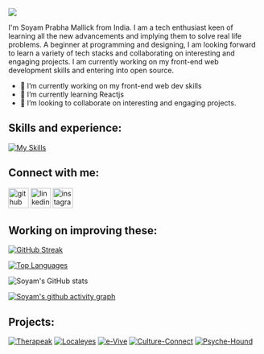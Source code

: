 ![](https://i.postimg.cc/wTzGnNw4/github-header-image-6.png)

I'm Soyam Prabha Mallick from India. I am a tech enthusiast keen of learning all the new advancements and implying them to solve real life problems. A beginner at programming and designing, I am looking forward to learn a variety of tech stacks and collaborating on interesting and engaging projects. I am currently working on my front-end web development skills and entering into open source. 

- 🔭 I’m currently working on my front-end web dev skills 
- 🌱 I’m currently learning Reactjs 
- 👯 I’m looking to collaborate on interesting and engaging projects. 

## Skills and experience:  


[![My Skills](https://skillicons.dev/icons?i=c,cpp,js,html,css,react,firebase,figma&theme=light)](https://skillicons.dev)


## Connect with me:  

[<img src='https://cdn.jsdelivr.net/npm/simple-icons@3.0.1/icons/github.svg' alt='github' height='40'>](https://github.com/https://github.com/Soyamprabha)  [<img src='https://cdn.jsdelivr.net/npm/simple-icons@3.0.1/icons/linkedin.svg' alt='linkedin' height='40'>](https://www.linkedin.com/in/https://www.linkedin.com/in/soyam-prabha-mallick-54119b233/)  [<img src='https://cdn.jsdelivr.net/npm/simple-icons@3.0.1/icons/instagram.svg' alt='instagram' height='40'>](https://www.instagram.com/https://instagram.com/_.soyam.prabha._?igshid=OTk0YzhjMDVlZA==/)  


## Working on improving these:  

[![GitHub Streak](https://streak-stats.demolab.com?user=Soyamprabha&theme=merko)](https://git.io/streak-stats)


[![Top Languages](https://github-readme-stats.vercel.app/api/top-langs/?username=Soyamprabha&theme=merko)](https://github.com/anuraghazra/github-readme-stats)

![Soyam's GitHub stats](https://github-readme-stats.vercel.app/api?username=Soyamprabha&show_icons=true&theme=merko)


[![Soyam's github activity graph](https://github-readme-activity-graph.cyclic.app/graph?username=Soyamprabha&theme=merko)](https://github.com/ashutosh00710/github-readme-activity-graph)

## Projects: 


[![Therapeak](https://github-readme-stats.vercel.app/api/pin/?username=Soyamprabha&repo=therapeak&theme=merko)](https://github.com/Soyamprabha/therapeak.git)
[![Localeyes](https://github-readme-stats.vercel.app/api/pin/?username=Soyamprabha&repo=LocalEyes&theme=merko)](https://github.com/Soyamprabha/LocalEyes.git)
[![e-Vive](https://github-readme-stats.vercel.app/api/pin/?username=Soyamprabha&repo=google-solution-challenge-e-Vive&theme=merko)](https://github.com/Soyamprabha/google-solution-challenge-e-Vive-.git)
[![Culture-Connect](https://github-readme-stats.vercel.app/api/pin/?username=Soyamprabha&repo=Culture-Connect-edited&theme=merko)](https://github.com/Soyamprabha/Culture-Connect-edited-.git)
[![Psyche-Hound](https://github-readme-stats.vercel.app/api/pin/?username=Soyamprabha&repo=Psyche-Hound&theme=merko)](https://github.com/Soyamprabha/Psyche-Hound.git)


